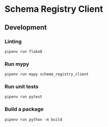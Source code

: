 # Schema Registry Client

## Development

### Linting
```shell
pipenv run flake8
```
### Run mypy
```shell
pipenv run mypy schema_registry_client
```
### Run unit tests
```shell
pipenv run pytest
```

### Build a package
```shell
pipenv run python -m build
```
